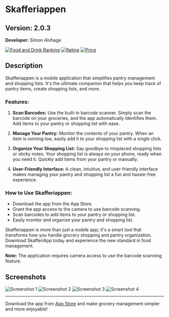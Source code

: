 # Skafferiappen

## Version: 2.0.3

**Developer:** Simon Alvhage

[![Food and Drink Ranking](https://img.shields.io/badge/Food%20%26%20Drink-Rank%20%23113-green)](https://example.com)
[![Rating](https://img.shields.io/badge/Rating-5.0%20%E2%AD%90%202%20ratings-brightgreen)](https://example.com)
[![Price](https://img.shields.io/badge/Price-Free-blue)](https://example.com)

## Description

Skafferiappen is a mobile application that simplifies pantry management and shopping lists. It's the ultimate companion that helps you keep track of pantry items, create shopping lists, and more.

### Features:

1. **Scan Barcodes:** Use the built-in barcode scanner. Simply scan the barcode on your groceries, and the app automatically identifies them. Add items to your pantry or shopping list with ease.

2. **Manage Your Pantry:** Monitor the contents of your pantry. When an item is running low, easily add it to your shopping list with a single click.

3. **Organize Your Shopping List:** Say goodbye to misplaced shopping lists or sticky notes. Your shopping list is always on your phone, ready when you need it. Quickly add items from your pantry or manually.

4. **User-Friendly Interface:** A clean, intuitive, and user-friendly interface makes managing your pantry and shopping list a fun and hassle-free experience.

### How to Use Skafferiappen:

- Download the app from the App Store.
- Grant the app access to the camera to use barcode scanning.
- Scan barcodes to add items to your pantry or shopping list.
- Easily monitor and organize your pantry and shopping list.

Skafferiappen is more than just a mobile app; it's a smart tool that transforms how you handle grocery shopping and pantry organization. Download SkafferiApp today and experience the new standard in food management.

**Note:** The application requires camera access to use the barcode scanning feature.

## Screenshots

![Screenshot 1](screenshots/screenshot1.png)
![Screenshot 2](screenshots/screenshot2.png)
![Screenshot 3](screenshots/screenshot3.png)
![Screenshot 4](screenshots/screenshot4.png)

---

Download the app from [App Store]([https://example.com](https://apps.apple.com/se/app/skafferiappen/id6450863771)https://apps.apple.com/se/app/skafferiappen/id6450863771) and make grocery management simpler and more enjoyable!
